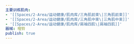 ```yaml
---
主要训练肌肉:
- '[[Spaces/2-Area/运动健康/肌肉库/三角肌前束\|三角肌前束]]'
- '[[Spaces/2-Area/运动健康/肌肉库/三角肌中束\|三角肌中束]]'
- '[[Spaces/2-Area/运动健康/肌肉库/肩袖四肌\|肩袖四肌]]'
器械: 哑铃
publish: true
---
```

